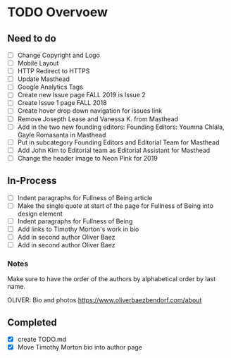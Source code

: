 # TODO Overvoew

## Need to do

- [ ] Change Copyright and Logo
- [ ] Mobile Layout
- [ ] HTTP Redirect to HTTPS
- [ ] Update Masthead
- [ ] Google Analytics Tags
- [ ] Create new Issue page FALL 2019 is Issue 2
- [ ] Create Issue 1 page FALL 2018
- [ ] Create hover drop down navigation for issues link
- [ ] Remove Josepth Lease and Vanessa K. from Masthead
- [ ] Add in the two new founding editors: Founding Editors: Youmna Chlala, Gayle Romasanta in Masthead
- [ ] Put in subcategory Founding Editors and Editorial Team for Masthead
- [ ] Add John Kim to Editorial team as Editorial Assistant for Masthead
- [ ] Change the header image to Neon Pink for 2019

## In-Process

- [ ] Indent paragraphs for Fullness of Being article
- [ ] Make the single quote at start of the page for Fullness of Being into design element
- [ ] Indent paragraphs for Fullness of Being
- [ ] Add links to Timothy Morton's work in bio
- [ ] Add in second author Oliver Baez
- [ ] Add in second author Oliver Baez

### Notes

Make sure to have the order of the authors by alphabetical order by last name.

OLIVER: Bio and photos
https://www.oliverbaezbendorf.com/about

## Completed

- [x] create TODO.md
- [x] Move Timothy Morton bio into author page